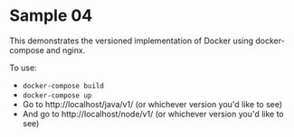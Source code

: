 # Sample 04

This demonstrates the versioned implementation of Docker using docker-compose and nginx.

To use:

* `docker-compose build`
* `docker-compose up`
* Go to http://localhost/java/v1/ (or whichever version you'd like to see)
* And go to http://localhost/node/v1/ (or whichever version you'd like to see)
